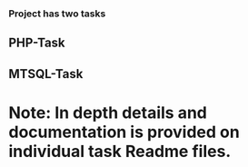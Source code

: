 ### Project has two tasks

## PHP-Task
## MTSQL-Task

# Note: In depth details and documentation is provided on individual task Readme files.
